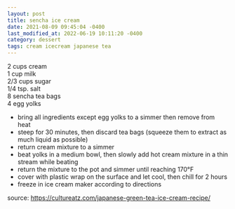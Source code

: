 ```yaml
---
layout: post
title: sencha ice cream
date: 2021-08-09 09:45:04 -0400
last_modified_at: 2022-06-19 10:11:20 -0400
category: dessert
tags: cream icecream japanese tea
---
```


2 cups cream  
1 cup milk  
2/3 cups sugar  
1/4 tsp. salt  
8 sencha tea bags  
4 egg yolks
* bring all ingredients except egg yolks to a simmer then remove from heat
* steep for 30 minutes, then discard tea bags (squeeze them to extract as much liquid as possible)
* return cream mixture to a simmer
* beat yolks in a medium bowl, then slowly add hot cream mixture in a thin stream while beating
* return the mixture to the pot and simmer until reaching 170°F
* cover with plastic wrap on the surface and let cool, then chill for 2 hours
* freeze in ice cream maker according to directions

source: <https://cultureatz.com/japanese-green-tea-ice-cream-recipe/>
